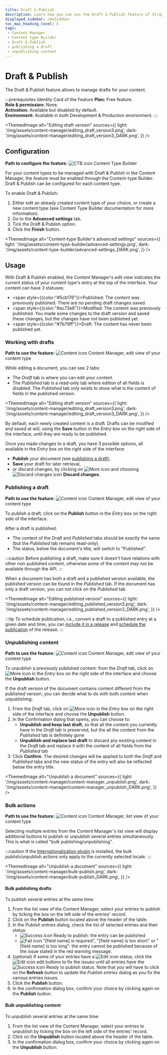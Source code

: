 ```yaml
---
title: Draft & Publish
description: Learn how you can use the Draft & Publish feature of Strapi 5 to manage drafts for content.
displayed_sidebar: cmsSidebar
toc_max_heading_level: 5
tags:
 - Content Manager
 - Content type Builder
 - Draft & Publish
 - publishing a draft
 - unpublishing content
---
```


# Draft & Publish

The Draft & Publish feature allows to manage drafts for your content.

:::prerequisites Identity Card of the Feature
<Icon name="credit-card"/> **Plan:** Free feature. <br/>
<Icon name="user"/> **Role & permission:** None. <br/>
<Icon name="toggle-left"/> **Activation:** Available but disabled by default. <br/>
<Icon name="laptop"/> **Environment:** Available in both Development & Production environment.
:::

<ThemedImage
  alt="Editing draft version"
  sources={{
    light: '/img/assets/content-manager/editing_draft_version3.png',
    dark: '/img/assets/content-manager/editing_draft_version3_DARK.png',
  }}
/>

## Configuration

**Path to configure the feature:** ![CTB icon](/img/assets/icons/v5/Layout.svg) Content Type Builder

For your content types to be managed with Draft & Publish in the Content Manager, the feature must be enabled through the Content-type Builder. Draft & Publish can be configured for each content type.

To enable Draft & Publish:

1. Either edit an already created content type of your choice, or create a new content type (see Content Type Builder documentation for more information).
2. Go to the **Advanced settings** tab.
3. Tick the Draft & Publish option.
4. Click the **Finish** button.

<ThemedImage
  alt="Content-type Builder's advanced settings"
  sources={{
    light: '/img/assets/content-type-builder/advanced-settings.png',
    dark: '/img/assets/content-type-builder/advanced-settings_DARK.png',
  }}
/>

## Usage

With Draft & Publish enabled, the Content Manager's edit view indicates the current status of your content type's entry at the top of the interface. Your content can have 3 statuses:

- <span style={{color:"#5cb176"}}>Published</span>: The content was previously published. There are no pending draft changes saved.
- <span style={{color:"#ac73e6"}}>Modified</span>: The content was previously published. You made some changes to the draft version and saved these changes, but the changes have not been published yet.
- <span style={{color:"#7b79ff"}}>Draft</span>: The content has never been published yet.

### Working with drafts

**Path to use the feature:** ![Content icon](/img/assets/icons/v5/Feather.svg) Content Manager, edit view of your content type

While editing a document, you can see 2 tabs:

- The _Draft_ tab is where you can edit your content.
- The _Published_ tab is a read-only tab where edition of all fields is disabled. The _Published_ tab only exists to show what is the content of fields in the published version.

<ThemedImage
  alt="Editing draft version"
  sources={{
    light: '/img/assets/content-manager/editing_draft_version3.png',
    dark: '/img/assets/content-manager/editing_draft_version3_DARK.png',
  }}
/>

By default, each newly created content is a draft. Drafts can be modified and saved at will, using the **Save** button in the _Entry_ box on the right side of the interface, until they are ready to be published.

Once you made changes to a draft, you have 3 possible options, all available in the _Entry_ box on the right side of the interface:
- **Publish** your document (see [publishing a draft](#publishing-a-draft)),
- **Save** your draft for later retrieval,
- or discard changes, by clicking on ![More icon](/img/assets/icons/v5/More.svg) and choosing ![Discard changes icon](/img/assets/icons/v5/CrossCircle.svg) **Discard changes**.

### Publishing a draft

**Path to use the feature:** ![Content icon](/img/assets/icons/v5/Feather.svg) Content Manager, edit view of your content type

To publish a draft, click on the **Publish** button in the _Entry_ box on the right side of the interface.

After a draft is published:

- The content of the _Draft_ and _Published_ tabs should be exactly the same (but the _Published_ tab remains read-only).
- The status, below the document's title, will switch to "Published".

:::caution
Before publishing a draft, make sure it doesn't have relations with other non-published content, otherwise some of the content may not be available through the API.
:::

When a document has both a draft and a published version available, the published version can be found in the _Published_ tab. If the document has only a draft version, you can not click on the _Published_ tab.

<ThemedImage
  alt="Editing published version"
  sources={{
    light: '/img/assets/content-manager/editing_published_version3.png',
    dark: '/img/assets/content-manager/editing_published_version3_DARK.png',
  }}
/>

:::tip
To schedule publication, i.e., convert a draft to a published entry at a given date and time, you can [include it in a release](/user-docs/content-manager/adding-content-to-releases) and [schedule the publication](/user-docs/releases/creating-a-release) of the release.
:::

### Unpublishing content

**Path to use the feature:** ![Content icon](/img/assets/icons/v5/Feather.svg) Content Manager, edit view of your content type

To unpublish a previously published content: from the _Draft_ tab, click on ![More icon](/img/assets/icons/v5/More.svg) in the _Entry_ box on the right side of the interface and choose the **Unpublish** button.

If the draft version of the document contains content different from the published version, you can decide what to do with both content when unpublishing:

1. From the _Draft_ tab, click on ![More icon](/img/assets/icons/v5/More.svg) in the _Entry_ box on the right side of the interface and choose the **Unpublish** button.
2. In the Confirmation dialog that opens, you can choose to:
    - **Unpublish and keep last draft**, so that all the content you currently have in the _Draft_ tab is preserved, but the all the content from the _Published_ tab is definitely gone
    - **Unpublish and replace last draft** to discard any existing content in the _Draft_ tab and replace it with the content of all fields from the _Published_ tab
3. Click **Confirm**. The desired changes will be applied to both the _Draft_ and _Published_ tabs and the new status of the entry will also be reflected below the entry title.

<ThemedImage
  alt="Unpublish a document"
  sources={{
    light: '/img/assets/content-manager/content-manager_unpublish.png',
    dark: '/img/assets/content-manager/content-manager_unpublish_DARK.png',
  }}
/>

### Bulk actions

**Path to use the feature:** ![Content icon](/img/assets/icons/v5/Feather.svg) Content Manager, list view of your content type

Selecting multiple entries from the Content Manager's list view will display additional buttons to publish or unpublish several entries simultaneously. This is what is called "bulk publishing/unpublishing".

:::caution
If the [Internationalization plugin](/user-docs/plugins/strapi-plugins#i18n) is installed, the bulk publish/unpublish actions only apply to the currently selected locale.
:::

<ThemedImage
  alt="Unpublish a document"
  sources={{
    light: '/img/assets/content-manager/bulk-publish.png',
    dark: '/img/assets/content-manager/bulk-publish_DARK.png',
  }}
/>

#### Bulk publishing drafts

To publish several entries at the same time:

1. From the list view of the Content Manager, select your entries to publish by ticking the box on the left side of the entries' record.
2. Click on the **Publish** button located above the header of the table.
3. In the _Publish entries_ dialog, check the list of selected entries and their status:
   - ![Success icon](/img/assets/icons/v5/CheckCircle.svg) Ready to publish: the entry can be published
   - ![Fail icon](/img/assets/icons/v5/CrossCircle2.svg) "[field name] is required", "[field name] is too short" or "[field name] is too long": the entry cannot be published because of the issue stated in the red warning message.
4. (optional) If some of your entries have a ![Edit icon](/img/assets/icons/v5/CrossCircle2.svg) status, click the ![Edit icon](/img/assets/icons/v5/Pencil.svg) edit buttons to fix the issues until all entries have the ![Success icon](/img/assets/icons/v5/CheckCircle.svg) Ready to publish status. Note that you will have to click on the **Refresh** button to update the _Publish entries_ dialog as you fix the various entries issues.
5. Click the **Publish** button.
6. In the confirmation dialog box, confirm your choice by clicking again on the **Publish** button.

#### Bulk unpublishing content

To unpublish several entries at the same time:

1. From the list view of the Content Manager, select your entries to unpublish by ticking the box on the left side of the entries' record.
2. Click on the **Unpublish** button located above the header of the table.
3. In the confirmation dialog box, confirm your choice by clicking again on the **Unpublish** button.
